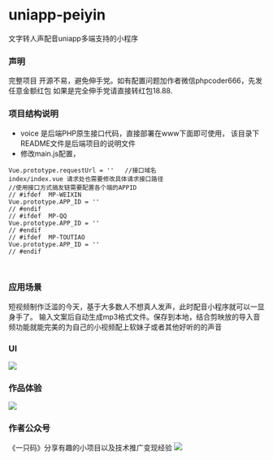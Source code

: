 
# uniapp-peiyin
文字转人声配音uniapp多端支持的小程序
### 声明
完整项目
开源不易，避免伸手党。如有配置问题加作者微信phpcoder666，先发任意金额红包
如果是完全伸手党请直接转红包18.88.
### 项目结构说明
*  voice 是后端PHP原生接口代码，直接部署在www下面即可使用， 该目录下README文件是后端项目的说明文件
*  修改main.js配置，

```
Vue.prototype.requestUrl = ''   //接口域名
index/index.vue 请求处也需要修改具体请求接口路径
//使用接口方式搞友链需要配置各个端的APPID
// #ifdef  MP-WEIXIN
Vue.prototype.APP_ID = ''
// #endif
// #ifdef  MP-QQ
Vue.prototype.APP_ID = ''
// #endif
// #ifdef  MP-TOUTIAO
Vue.prototype.APP_ID = ''
// #endif



```
### 应用场景
短视频制作泛滥的今天，基于大多数人不想真人发声，此时配音小程序就可以一显身手了。 输入文案后自动生成mp3格式文件。保存到本地，结合剪映放的导入音频功能就能完美的为自己的小视频配上软妹子或者其他好听的的声音

### UI
<img src="https://leijun-common.oss-cn-shenzhen.aliyuncs.com/peiyin-ui.png"/>

### 作品体验

<img src="https://leijun-common.oss-cn-shenzhen.aliyuncs.com/peiyin-union.jpg"/>

 ### 作者公众号
《一只码》分享有趣的小项目以及技术推广变现经验
<img src="https://leijun-common.oss-cn-shenzhen.aliyuncs.com/one-coder.png"/>

